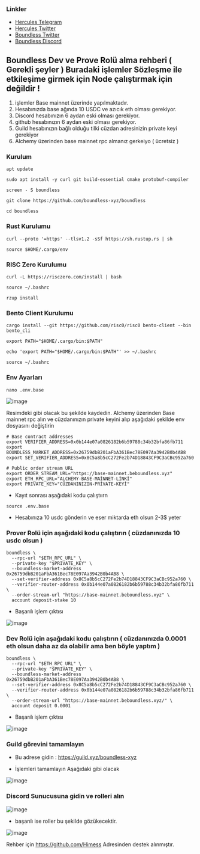 
### Linkler
 * [Hercules Telegram](https://t.me/HerculesNodeTG)
 * [Hercules Twitter](https://twitter.com/Herculesnode)
 * [Boundless Twitter](https://twitter.com/boundless_xyz)
 * [Boundless Discord](https://discord.gg/nqRgP9VJEu)


## Boundless Dev ve Prove Rolü alma rehberi ( Gerekli şeyler ) Buradaki işlemler Sözleşme ile etkileşime girmek için Node çalıştırmak için değildir !

  1. işlemler Base mainnet üzerinde yapılmaktadır.
  2. Hesabınızda base ağında 10 USDC ve azıcık eth olması gerekiyor. 
  3. Discord hesabınızın 6 aydan eski olması gerekiyor.
  4. github hesabınızın 6 aydan eski olması gerekiyor.
  5. Guild hesabınızın bağlı olduğu tilki cüzdan adresinizin private keyi gerekiyor
  6. Alchemy üzerinden base mainnet rpc almanız gerkeiyo ( ücretsiz )




### Kurulum

```
apt update
```

```
sudo apt install -y curl git build-essential cmake protobuf-compiler
```

```
screen - S boundless
```

```
git clone https://github.com/boundless-xyz/boundless
```
```
cd boundless
```

### Rust Kurulumu
```
curl --proto '=https' --tlsv1.2 -sSf https://sh.rustup.rs | sh
```
```
source $HOME/.cargo/env
```

### RISC Zero Kurulumu
```
curl -L https://risczero.com/install | bash
```
```
source ~/.bashrc
```
```
rzup install
```

### Bento Client Kurulumu
```
cargo install --git https://github.com/risc0/risc0 bento-client --bin bento_cli
```
```
export PATH="$HOME/.cargo/bin:$PATH"
```
```
echo 'export PATH="$HOME/.cargo/bin:$PATH"' >> ~/.bashrc
```
```
source ~/.bashrc
```

### Env Ayarları
```
nano .env.base
```
![image](https://github.com/user-attachments/assets/3b9da608-6f74-4c1f-8715-33300be91072)

Resimdeki gibi olacak bu şekilde kaydedin. Alchemy üzerinden Base mainnet rpc alın ve cüzdanınızın private keyini alıp aşağıdaki şekilde env dosyasını değiştirin

```
# Base contract addresses
export VERIFIER_ADDRESS=0x0b144e07a0826182b6b59788c34b32bfa86fb711
export BOUNDLESS_MARKET_ADDRESS=0x26759dbB201aFbA361Bec78E097Aa3942B0b4AB8
export SET_VERIFIER_ADDRESS=0x8C5a8b5cC272Fe2b74D18843CF9C3aCBc952a760

# Public order stream URL
export ORDER_STREAM_URL="https://base-mainnet.beboundless.xyz"
export ETH_RPC_URL="ALCHEMY-BASE-MAİNNET-LİNKİ"
export PRIVATE_KEY="CÜZDANINIZIN-PRİVATE-KEYİ"

```

- Kayıt sonrası aşağıdaki kodu çalıştıırn

```
source .env.base
```

- Hesabınıza 10 usdc gönderin ve eser miktarda eth olsun 2-3$ yeter

### Prover Rolü için aşağıdaki kodu çalıştırın  ( cüzdanınızda 10 usdc olsun )

```
boundless \
  --rpc-url "$ETH_RPC_URL" \
  --private-key "$PRIVATE_KEY" \
  --boundless-market-address 0x26759dbB201aFbA361Bec78E097Aa3942B0b4AB8 \
  --set-verifier-address 0x8C5a8b5cC272Fe2b74D18843CF9C3aCBc952a760 \
  --verifier-router-address 0x0b144e07a0826182b6b59788c34b32bfa86fb711 \
  --order-stream-url "https://base-mainnet.beboundless.xyz" \
  account deposit-stake 10

```

- Başarılı işlem çıktısı 

![image](https://github.com/user-attachments/assets/d331af43-f42c-493d-adf8-9c7e00138b12)




### Dev Rolü için aşağıdaki kodu çalıştırın ( cüzdanınızda 0.0001 eth olsun daha az da olabilir ama ben böyle yaptım )

```
boundless \
  --rpc-url "$ETH_RPC_URL" \
  --private-key "$PRIVATE_KEY" \
  --boundless-market-address 0x26759dbB201aFbA361Bec78E097Aa3942B0b4AB8 \
  --set-verifier-address 0x8C5a8b5cC272Fe2b74D18843CF9C3aCBc952a760 \
  --verifier-router-address 0x0b144e07a0826182b6b59788c34b32bfa86fb711 \
  --order-stream-url "https://base-mainnet.beboundless.xyz/" \
  account deposit 0.0001

```

- Başarılı işlem çıktısı 

![image](https://github.com/user-attachments/assets/62b2fb20-766f-4606-9c46-adaefffbfd1a)


### Guild görevini tamamlayın

- Bu adrese gidin : https://guild.xyz/boundless-xyz

- İşlemleri tamamlayın Aşağıdaki gibi olacak 

![image](https://github.com/user-attachments/assets/b47d8bf8-1e07-464d-a62d-6621b5574a37)


### Discord Sunucusuna gidin ve rolleri alın

![image](https://github.com/user-attachments/assets/1aa0c583-cb54-43a5-9137-064753492092)


- başarılı ise roller bu şekilde gözükecektir.

![image](https://github.com/user-attachments/assets/0d1b345b-0944-43be-8e1a-bb19f704f045)



Rehber için https://github.com/Himess Adresinden destek alınmıştır.  

